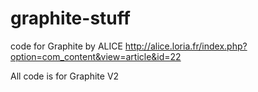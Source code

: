 # graphite-stuff
code for Graphite by ALICE
http://alice.loria.fr/index.php?option=com_content&view=article&id=22

All code is for Graphite V2
